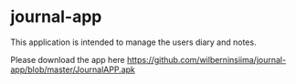# journal-app
This application is intended to manage the users diary and notes.

Please download the app here https://github.com/wilberninsiima/journal-app/blob/master/JournalAPP.apk

